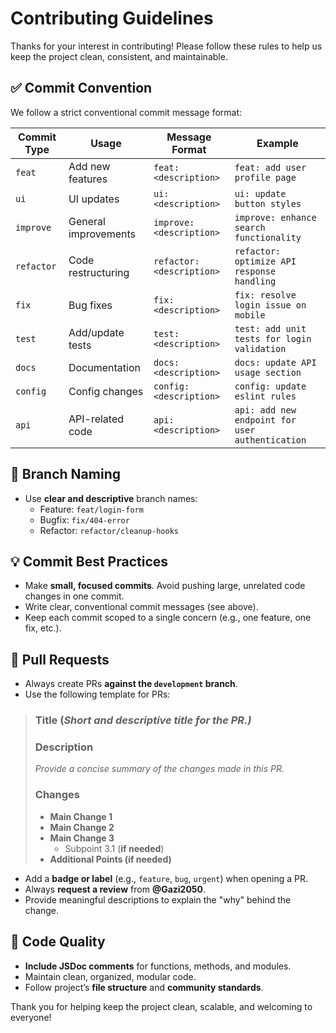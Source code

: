 
# Contributing Guidelines

Thanks for your interest in contributing! Please follow these rules to help us keep the project clean, consistent, and maintainable.

## ✅ Commit Convention

We follow a strict conventional commit message format:

| **Commit Type** | **Usage** | **Message Format** | **Example** |
|-----------------|-----------|--------------------|-------------|
| `feat`          | Add new features | `feat: <description>` | `feat: add user profile page` |
| `ui`            | UI updates | `ui: <description>` | `ui: update button styles` |
| `improve`       | General improvements | `improve: <description>` | `improve: enhance search functionality` |
| `refactor`      | Code restructuring | `refactor: <description>` | `refactor: optimize API response handling` |
| `fix`           | Bug fixes | `fix: <description>` | `fix: resolve login issue on mobile` |
| `test`          | Add/update tests | `test: <description>` | `test: add unit tests for login validation` |
| `docs`          | Documentation | `docs: <description>` | `docs: update API usage section` |
| `config`        | Config changes | `config: <description>` | `config: update eslint rules` |
| `api`           | API-related code | `api: <description>` | `api: add new endpoint for user authentication` |


## 🌿 Branch Naming

- Use **clear and descriptive** branch names:
  - Feature: `feat/login-form`
  - Bugfix: `fix/404-error`
  - Refactor: `refactor/cleanup-hooks`

## 💡 Commit Best Practices

- Make **small, focused commits**. Avoid pushing large, unrelated code changes in one commit.
- Write clear, conventional commit messages (see above).
- Keep each commit scoped to a single concern (e.g., one feature, one fix, etc.).

## 🔁 Pull Requests

- Always create PRs **against the `development` branch**.
- Use the following template for PRs:

>### Title (*Short and descriptive title for the PR.)*
>
>### Description
>
>*Provide a concise summary of the changes made in this PR.*
>
>### Changes
>
> - **Main Change 1**
> - **Main Change 2**
> - **Main Change 3**
>    - Subpoint 3.1 (**if needed**)
> - **Additional Points (if needed)**

* Add a **badge or label** (e.g., `feature`, `bug`, `urgent`) when opening a PR.
* Always **request a review** from **@Gazi2050**.
* Provide meaningful descriptions to explain the "why" behind the change.

## 🧪 Code Quality

* **Include JSDoc comments** for functions, methods, and modules.
* Maintain clean, organized, modular code.
* Follow project’s **file structure** and **community standards**.

Thank you for helping keep the project clean, scalable, and welcoming to everyone!
